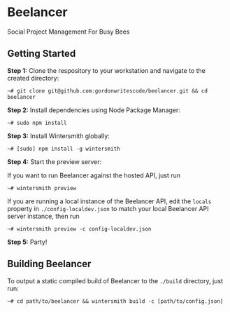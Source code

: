 # Beelancer

Social Project Management For Busy Bees

## Getting Started

**Step 1:** Clone the respository to your workstation and navigate to the created directory:

```	
~# git clone git@github.com:gordonwritescode/beelancer.git && cd beelancer
```

**Step 2:** Install dependencies using Node Package Manager:

```
~# sudo npm install
```

**Step 3:** Install Wintersmith globally:

```
~# [sudo] npm install -g wintersmith
```

**Step 4:** Start the preview server:

If you want to run Beelancer against the hosted API, just run

```
~# wintersmith preview
```

If you are running a local instance of the Beelancer API, edit the `locals` property
in `./config-localdev.json` to match your local Beelancer API server instance, then run

```
~# wintersmith preview -c config-localdev.json
```

**Step 5:** Party!

## Building Beelancer

To output a static compiled build of Beelancer to the `./build` directory, just run:

```
~# cd path/to/beelancer && wintersmith build -c [path/to/config.json]
```
